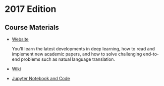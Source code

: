 # 2017 Edition

## Course Materials

* [Website](http://course17.fast.ai/part2.html)

  You'll learn the latest developments in deep learning, how to read and implement new academic papers, and how to solve challenging end-to-end problems such as natual language translation.

* [Wiki](http://forums.fast.ai/c/part2)
* [Jupyter Notebook and Code](https://github.com/fastai/courses/tree/master/deeplearning2)

